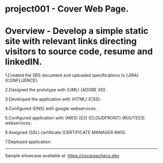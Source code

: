# project001 - Cover Web Page.

# Overview - Develop a simple static site with relevant links directing visitors to source code, resume and linkedIN.

1.Created the SRS document and uploaded specifications to (JIRA) (CONFLUENCE).

2.Designed the prototype with (UML) (ADOBE XD).

3.Developed the application with (HTML) (CSS).

4.Configured (DNS) with google webservices.

5.Configured application with (AWS) (S3) (CLOUDFRONT) (ROUTE53) webservices.

6.Assigned (SSL) certificate (CERTIFICATE MANAGER AWS).

7.Deployed application.
______________________________________________________________________________________________________________________

Sample showcase available at: https://oscarpacheco.dev
